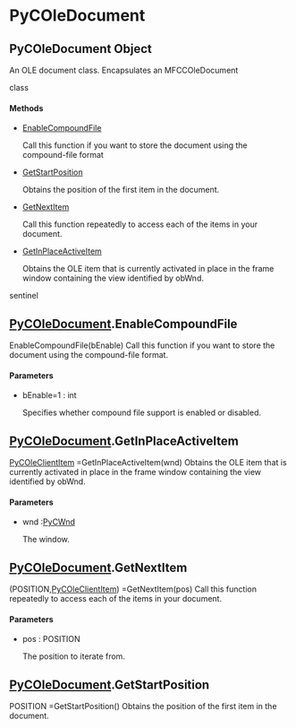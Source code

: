 # PyCOleDocument

## PyCOleDocument Object



An OLE document class\.  Encapsulates an MFCCOleDocument



 class

#### Methods


  - [EnableCompoundFile](PyCOleDocument.md#pycoledocumentenablecompoundfile)

    Call this function if you want to store the document using the compound-file format&nbsp;

  - [GetStartPosition](PyCOleDocument.md#pycoledocumentgetstartposition)

    Obtains the position of the first item in the document\.&nbsp;

  - [GetNextItem](PyCOleDocument.md#pycoledocumentgetnextitem)

    Call this function repeatedly to access each of the items in your document\.&nbsp;

  - [GetInPlaceActiveItem](PyCOleDocument.md#pycoledocumentgetinplaceactiveitem)

    Obtains the OLE item that is currently activated in place in the frame window containing the view identified by obWnd\. 

sentinel&nbsp;

## [PyCOleDocument](#pycoledocument)\.EnableCompoundFile

EnableCompoundFile\(bEnable\)
Call this function if you want to store the document using the compound-file format\.

#### Parameters


  - bEnable=1 : int

    Specifies whether compound file support is enabled or disabled\.

## [PyCOleDocument](#pycoledocument)\.GetInPlaceActiveItem

[PyCOleClientItem](#pycoleclientitem) =GetInPlaceActiveItem\(wnd\)
Obtains the OLE item that is currently activated in place in the frame window containing the view identified by obWnd\.

#### Parameters


  - wnd :[PyCWnd](#pycwnd)

    The window\.

## [PyCOleDocument](#pycoledocument)\.GetNextItem



\(POSITION,[PyCOleClientItem](#pycoleclientitem)\) =GetNextItem\(pos\)
Call this function repeatedly to access each of the items in your document\.

#### Parameters


  - pos : POSITION

    The position to iterate from\.

## [PyCOleDocument](#pycoledocument)\.GetStartPosition



POSITION =GetStartPosition\(\)
Obtains the position of the first item in the document\.